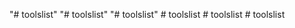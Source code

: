 "# toolslist" 
"# toolslist" 
"# toolslist" 
#   t o o l s l i s t  
 #   t o o l s l i s t  
 #   t o o l s l i s t  
 